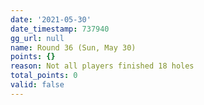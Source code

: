 ```yaml
---
date: '2021-05-30'
date_timestamp: 737940
gg_url: null
name: Round 36 (Sun, May 30)
points: {}
reason: Not all players finished 18 holes
total_points: 0
valid: false
---
```

